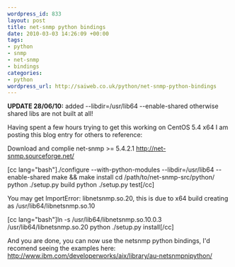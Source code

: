 ```yaml
--- 
wordpress_id: 833
layout: post
title: net-snmp python bindings
date: 2010-03-03 14:26:09 +00:00
tags: 
- python
- snmp
- net-snmp
- bindings
categories: 
- python
wordpress_url: http://saiweb.co.uk/python/net-snmp-python-bindings
---
```

<strong>UPDATE 28/06/10:</strong> added --libdir=/usr/lib64 --enable-shared otherwise shared libs are not built at all!

Having spent a few hours trying to get this working on CentOS 5.4 x64 I am posting this blog entry for others to reference:

Download and complie net-snmp >= 5.4.2.1 <a href="http://net-snmp.sourceforge.net/">http://net-snmp.sourceforge.net/</a>

[cc lang="bash"]./configure --with-python-modules --libdir=/usr/lib64 --enable-shared
make && make install
cd /path/to/net-snmp-src/python/
python ./setup.py build
python ./setup.py test[/cc]

You may get ImportError: libnetsnmp.so.20, this is due to x64 build creating as /usr/lib64/libnetsnmp.so.10

[cc lang="bash"]ln -s /usr/lib64/libnetsnmp.so.10.0.3 /usr/lib64/libnetsnmp.so.20
python ./setup.py install[/cc]


And you are done, you can now use the netsnmp python bindings, I'd recomend seeing the examples here: <a href="http://www.ibm.com/developerworks/aix/library/au-netsnmpnipython/">http://www.ibm.com/developerworks/aix/library/au-netsnmpnipython/</a>
